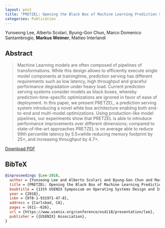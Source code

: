 ```yaml
---
layout: post
title: "PRETZEL: Opening the Black Box of Machine Learning Prediction Serving Systems"
categories: Publication
---
```


Yunseong Lee, Alberto Scolari, Byung-Gon Chun, Marco Domenico Santambrogio, **Markus Weimer**, Matteo Interlandi


## Abstract

> Machine Learning models are often composed of pipelines of transformations.
> While this design allows to efﬁciently execute single model components at
> trainingtime, prediction serving has different requirements such as low
> latency, high throughput and graceful performance degradation under heavy
> load. Current prediction serving systems consider models as black boxes,
> whereby prediction-time-speciﬁc optimizations are ignored in favor of ease of
> deployment. In this paper, we present PRETZEL, a prediction serving system
> introducing a novel white box architecture enabling both end-to-end and
> multi-model optimizations. Using production-like model pipelines, our
> experiments show that PRETZEL is able to introduce performance improvements
> over different dimensions; compared to state-of-the-art approaches PRETZEL is
> on average able to reduce 99th percentile latency by 5.5×while reducing memory
> footprint by 25×, and increasing throughput by 4.7×. 

[Download PDF]({{site.url}}/files/pub/2018/2018-OSDI-Pretzel.pdf)

## BibTeX

```bibtex
@inproceedings {Lee-2018,
  author = {Yunseong Lee and Alberto Scolari and Byung-Gon Chun and Marco Domenico Santambrogio and Markus Weimer and Matteo Interlandi},
  title = {PRETZEL: Opening the Black Box of Machine Learning Prediction Serving Systems},
  booktitle = {13th USENIX Symposium on Operating Systems Design and Implementation (OSDI 18)},
  year = {2018},
  isbn = {978-1-931971-47-8},
  address = {Carlsbad, CA},
  pages = {611--626},
  url = {https://www.usenix.org/conference/osdi18/presentation/lee},
  publisher = {{USENIX} Association},
}
```